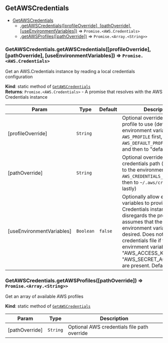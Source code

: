 <a name="module_GetAWSCredentials"></a>

## GetAWSCredentials

* [GetAWSCredentials](#module_GetAWSCredentials)
    * [.getAWSCredentials([profileOverride], [pathOverride], [useEnvironmentVariables])](#module_GetAWSCredentials.getAWSCredentials) ⇒ <code>Promise.&lt;AWS.Credentials&gt;</code>
    * [.getAWSProfiles([pathOverride])](#module_GetAWSCredentials.getAWSProfiles) ⇒ <code>Promise.&lt;Array.&lt;String&gt;&gt;</code>

<a name="module_GetAWSCredentials.getAWSCredentials"></a>

### GetAWSCredentials.getAWSCredentials([profileOverride], [pathOverride], [useEnvironmentVariables]) ⇒ <code>Promise.&lt;AWS.Credentials&gt;</code>
Get an AWS.Credentials instance by reading a local credentials configuration

**Kind**: static method of [<code>GetAWSCredentials</code>](#module_GetAWSCredentials)  
**Returns**: <code>Promise.&lt;AWS.Credentials&gt;</code> - A promise that resolves with the AWS
 Credentials instance  

| Param | Type | Default | Description |
| --- | --- | --- | --- |
| [profileOverride] | <code>String</code> |  | Optional override for the profile to use  (defaults to an environment variable `AWS_PROFILE` first, then  `AWS_DEFAULT_PROFILE` second, and then to "default" lastly) |
| [pathOverride] | <code>String</code> |  | Optional override for the credentials path  (defaults first to the environment variable `AWS_CREDENTIALS_PATH`, and  then to `~/.aws/credentials` lastly) |
| [useEnvironmentVariables] | <code>Boolean</code> | <code>false</code> | Optionally allow environment  variables to provide the Credentials instance. This disregards the profile  and assumes that the token in the environment variables is desired. Does  not read the credentials file if the envirnment variables  "AWS_ACCESS_KEY_ID" and "AWS_SECRET_ACCESS_KEY" are present. Defaults to  false. |

<a name="module_GetAWSCredentials.getAWSProfiles"></a>

### GetAWSCredentials.getAWSProfiles([pathOverride]) ⇒ <code>Promise.&lt;Array.&lt;String&gt;&gt;</code>
Get an array of available AWS profiles

**Kind**: static method of [<code>GetAWSCredentials</code>](#module_GetAWSCredentials)  

| Param | Type | Description |
| --- | --- | --- |
| [pathOverride] | <code>String</code> | Optional AWS credentials file path override |

